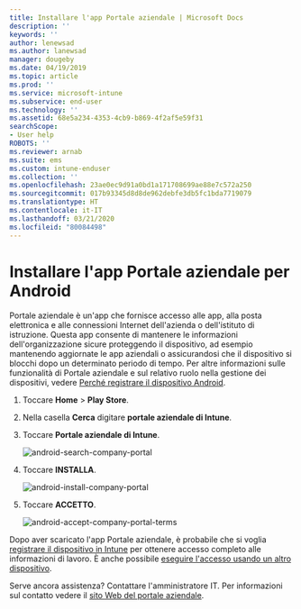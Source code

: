 ```yaml
---
title: Installare l'app Portale aziendale | Microsoft Docs
description: ''
keywords: ''
author: lenewsad
ms.author: lanewsad
manager: dougeby
ms.date: 04/19/2019
ms.topic: article
ms.prod: ''
ms.service: microsoft-intune
ms.subservice: end-user
ms.technology: ''
ms.assetid: 68e5a234-4353-4cb9-b869-4f2af5e59f31
searchScope:
- User help
ROBOTS: ''
ms.reviewer: arnab
ms.suite: ems
ms.custom: intune-enduser
ms.collection: ''
ms.openlocfilehash: 23ae0ec9d91a0bd1a171708699ae88e7c572a250
ms.sourcegitcommit: 017b93345d8d8de962debfe3db5fc1bda7719079
ms.translationtype: HT
ms.contentlocale: it-IT
ms.lasthandoff: 03/21/2020
ms.locfileid: "80084498"
---
```

# <a name="install-the-company-portal-app-for-android"></a>Installare l'app Portale aziendale per Android

Portale aziendale è un'app che fornisce accesso alle app, alla posta elettronica e alle connessioni Internet dell'azienda o dell'istituto di istruzione. Questa app consente di mantenere le informazioni dell'organizzazione sicure proteggendo il dispositivo, ad esempio mantenendo aggiornate le app aziendali o assicurandosi che il dispositivo si blocchi dopo un determinato periodo di tempo. Per altre informazioni sulle funzionalità di Portale aziendale e sul relativo ruolo nella gestione dei dispositivi, vedere [Perché registrare il dispositivo Android](why-enroll-android-device.md).  

1. Toccare **Home** > **Play Store**.

2. Nella casella **Cerca** digitare **portale aziendale di Intune**.  

3. Toccare **Portale aziendale di Intune**.

    ![android-search-company-portal](./media/and-cpinstall-1-search-cp.png)

4. Toccare **INSTALLA**.

    ![android-install-company-portal](./media/and-cpinstall-2-install.png)

5. Toccare **ACCETTO**.

    ![android-accept-company-portal-terms](./media/and-cpinstall-3-cp-accept.png)

Dopo aver scaricato l'app Portale aziendale, è probabile che si voglia [registrare il dispositivo in Intune](enroll-device-android-company-portal.md) per ottenere accesso completo alle informazioni di lavoro. È anche possibile [eseguire l'accesso usando un altro dispositivo](https://docs.microsoft.com/mem/intune/user-help/sign-in-to-the-company-portal#sign-in-from-another-device).  

Serve ancora assistenza? Contattare l'amministratore IT. Per informazioni sul contatto vedere il [sito Web del portale aziendale](https://go.microsoft.com/fwlink/?linkid=2010980).

